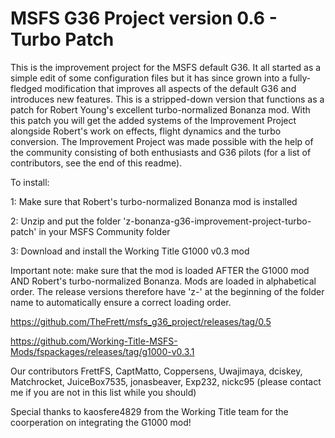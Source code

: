 # MSFS G36 Project version 0.6 - Turbo Patch

This is the improvement project for the MSFS default G36. It all started as a simple edit of some configuration files but it has since grown into a fully-fledged modification that improves all aspects of the default G36 and introduces new features. This is a stripped-down version that functions as a patch for Robert Young's excellent turbo-normalized Bonanza mod. With this patch you will get the added systems of the Improvement Project alongside Robert's work on effects, flight dynamics and the turbo conversion. The Improvement Project was made possible with the help of the community consisting of both enthusiasts and G36 pilots (for a list of contributors, see the end of this readme).

To install: 

1: Make sure that Robert's turbo-normalized Bonanza mod is installed

2: Unzip and put the folder 'z-bonanza-g36-improvement-project-turbo-patch' in your MSFS Community folder

3: Download and install the Working Title G1000 v0.3 mod

Important note: make sure that the mod is loaded AFTER the G1000 mod AND Robert's turbo-normalized Bonanza. Mods are loaded in alphabetical order. The release versions therefore have 'z-' at the beginning of the folder name to automatically ensure a correct loading order.

https://github.com/TheFrett/msfs_g36_project/releases/tag/0.5

https://github.com/Working-Title-MSFS-Mods/fspackages/releases/tag/g1000-v0.3.1

Our contributors FrettFS, CaptMatto, Coppersens, Uwajimaya, dciskey, Matchrocket, JuiceBox7535, jonasbeaver, Exp232, nickc95 (please contact me if you are not in this list while you should)

Special thanks to kaosfere4829 from the Working Title team for the coorperation on integrating the G1000 mod!
